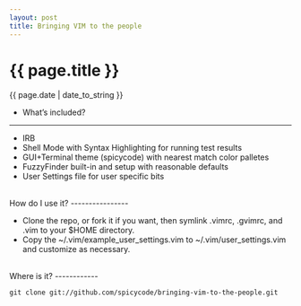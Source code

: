 ```yaml
---
layout: post
title: Bringing VIM to the people
---
```

{{ page.title }}
================
<p class="meta">{{ page.date | date_to_string }}</p>

* What’s included?
----------------

  * IRB
  * Shell Mode with Syntax Highlighting for running test results
  * GUI+Terminal theme (spicycode) with nearest match color palletes
  * FuzzyFinder built-in and setup with reasonable defaults
  * User Settings file for user specific bits
  
<br />  
How do I use it?
----------------

  * Clone the repo, or fork it if you want, then symlink .vimrc, .gvimrc, and .vim to your $HOME directory.
  * Copy the ~/.vim/example_user_settings.vim to ~/.vim/user_settings.vim and customize as necessary.

<br />
Where is it?
------------

    git clone git://github.com/spicycode/bringing-vim-to-the-people.git